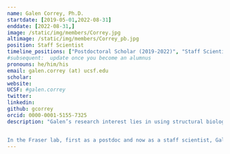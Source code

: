 ```yaml
---
name: Galen Correy, Ph.D.
startdate: [2019-05-01,2022-08-31]
enddate: [2022-08-31,]
image: /static/img/members/Correy.jpg
altimage: /static/img/members/Correy_pb.jpg
position: Staff Scientist
timeline_positions: ["Postdoctoral Scholar (2019-2022)", "Staff Scientist (2022-)"]
#subsequent:  update once you become an alumnus
pronouns: he/him/his
email: galen.correy (at) ucsf.edu
scholar:
website:
UCSF: #galen.correy
twitter:
linkedin:
github: gcorrey
orcid: 0000-0001-5155-7325
description: "Galen’s research interest lies in using structural biology to tackle problems in protein engineering and drug design. He earned his Ph.D. from the Australian National University, where he worked with [Dr. Colin Jackson](https://chemistry.anu.edu.au/people/academics/prof-colin-jackson) on the structure, function and evolution of insect enzymes that detoxify organophosphate nerve agents.


In the Fraser lab, first as a postdoc and now as a staff scientist, Galen is using recently developed methods in fragment-based drug discovery to guide the design of new inhibitors of an emerging anti-cancer therapeutic target and leading the high-throughput crystallography component of the [QCRG AVIDD Program](https://qbi.ucsf.edu/qcrgAViDD) to discover new anti-virals."
---
```

